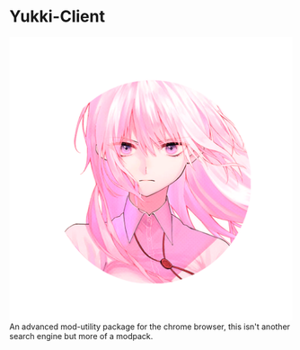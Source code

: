 # Yukki-Client
![Image](public/design/img/logo.png)
An advanced mod-utility package for the chrome browser, this isn't another search engine but more of a modpack.
